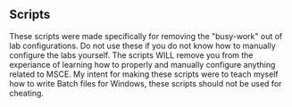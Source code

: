 Scripts
---

These scripts were made specifically for removing the "busy-work" out of lab configurations. Do not use these if you do not know how to manually configure the labs yourself. The scripts WILL remove you from the experiance of learning how to properly and manually configure anything related to MSCE. My intent for making these scripts were to teach myself how to write Batch files for Windows, these scripts should not be used for cheating.
